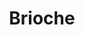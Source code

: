---
layout: recette
categories: [recettes]
hidden: true
lang: fr
sitemap: false
title: Brioche
type: boulangerie
withYeast: true
recettes:
  Standard:
    ingredients: 
      - nom: lait
        qte: 30
        unite: gr
      - nom: levure sèche 
        qte: 4
        unite: gr 
      - nom: oeufs
        qte: 3
      - nom: farine blanche
        qte: 250
        unite: gr
      - nom: sucre blanc
        qte: 30
        unite: gr
      - nom: sel
        qte: 6
        unite: gr 
      - nom: beurre
        qte: 130
        unite: gr
    etapes:
      - label: Pétrissage et Pointage (la veille - soir)
        details:
        - Couper le beurre en tout petits dés
        - Dans le récipient de la machine à pain, verser le mélange lait-levure
        - Ajouter les oeufs battus
        - Ajouter la farine
        - Ajouter le sel
        - Ajouter le sucre
        - Ajouter le beurre
        - Lancer le programme "pétrissage seulement"
        - Fleurer le plan de travail
        - Déverser le pâton sur le plan de travail
        - Dégazer
        - Réserver au frigo pour au moins 6h
      - label: Façonnage (le lendemain - matin)
        details:
        - Dégazer
        - Replier en son milieu sur la longueur. Répéter trois fois.
        - Laisser une détente de 5 minutes
        - Diviser en neuf pâtons de poids égal
        - Bouler chaque pâton
        - Beurrer le moule
        - Placer dans un moule
        - Laisser reposer 1 heure à 25°C
      - label: Cuisson
        details:
        - Badigeonner avec un jaune d'oeuf
        - Saupoudrer de sucre en grains
        - Cuire 25 minutes à 180°C
        - Cuire 15 min à 150°C
  Gâche:
    ingredients: 
      - nom: lait
        qte: 50
        unite: gr
      - nom: levure sèche 
        qte: 7
        unite: gr 
      - nom: farine blanche
        qte: 400
        unite: gr
      - nom: oeufs
        qte: 3
      - nom: crème fraîche
        qte: 100
        unite: gr
      - nom: sucre blanc
        qte: 100
        unite: gr
      - nom: sel
        qte: 3
        unite: gr 
      - nom: beurre
        qte: 125
        unite: gr
    etapes:
      - label: Poolish (la veille - soir)
        details:
        - Dans un saladier, verser 50 grammes de farine
        - Ajouter la levure sèche
        - Ajouter le lait à 30°C
        - Mélanger, couvrir et laisser à température ambiante pour la nuit (12h maximum)
      - label: Pétrissage et Pointage (le lendemain - matin)
        details:
        - Dans le récipient de la machine à pain, verser la poolish
        - Ajouter les oeufs battus
        - Ajouter la crème fraîche
        - Ajouter 350 grammes de farine
        - Ajouter le sucre
        - Ajouter le sel
        - Ajouter le beurre (coupé en dés)
        - Lancer le programme "pétrissage seulement" 
        - Déverser le pâton sur le plan de travail
        - Dégazer
        - Réserver au frigo jusqu'au lendemain matin (dégazer le soir)
      - label: Façonnage (le surlendemain - matin)
        details:
        - Dégazer
        - Replier en son milieu sur la longueur. Répéter trois fois.
        - Laisser une détente de 5 minutes
        - Diviser en trois pâtons de poids égal
        - Bouler chaque pâton
        - Laisser une détente de 5 minutes
        - Façonner chaque pâton en tresse un peu plus longue que le moule
        - Beurrer le moule
        - Tresser
        - Placer dans un moule à cake
        - Laisser reposer 1 heure à 25°C
      - label: Cuisson
        details:
        - Badigeonner avec un jaune d'oeuf
        - Cuire 50 minutes à 170°C
  Vendéenne:
    ingredients: 
      - nom: lait
        qte: 75
        unite: gr
      - nom: levure sèche 
        qte: 6
        unite: gr 
      - nom: oeufs
        qte: 2
      - nom: crème liquide
        qte: 20
        unite: gr
      - nom: vanille liquide
        qte: 2
        unite: gr
      - nom: eau de fleur d'oranger
        qte: 10
        unite: gr
      - nom: farine blanche
        qte: 300
        unite: gr
      - nom: sucre blanc
        qte: 50
        unite: gr
      - nom: sel
        qte: 5
        unite: gr 
      - nom: beurre
        qte: 60
        unite: gr
    etapes:
      - label: Pétrissage et Pointage (la veille - soir)
        details:
        - Couper le beurre en tout petits dés
        - Dans le récipient de la machine à pain, verser le mélange lait-levure
        - Ajouter les oeufs battus
        - Ajouter la crème liquide
        - Ajouter la vanille liquide
        - Ajouter l'eau de fleur d'oranger
        - Ajouter la farine
        - Ajouter le sel
        - Ajouter le sucre
        - Ajouter le beurre
        - Lancer le programme "pétrissage seulement"
        - Fleurer le plan de travail
        - Déverser le pâton sur le plan de travail
        - Dégazer
        - Réserver au frigo pour au moins 6h
      - label: Façonnage (le lendemain - matin)
        details:
        - Dégazer
        - Replier en son milieu sur la longueur. Répéter trois fois.
        - Laisser une détente de 5 minutes
        - Diviser en trois pâtons de poids égal
        - Bouler chaque pâton
        - Laisser une détente de 5 minutes
        - Façonner chaque pâton en tresse un peu plus longue que le moule
        - Beurrer le moule
        - Tresser
        - Placer dans un moule à cake
        - Laisser reposer 1 heure à 25°C
      - label: Cuisson
        details:
        - Badigeonner avec un jaune d'oeuf
        - Saupoudrer de sucre en grains
        - Cuire 25 minutes à 180°C
        - Cuire 15 min à 150°C
  Stollen:
    ingredients: 
      - nom: lait
        qte: 150
        unite: gr
      - nom: levure sèche 
        qte: 6
        unite: gr 
      - nom: oeufs
        qte: 2
      - nom: farine T55
        qte: 400
        unite: gr
      - nom: sucre blanc
        qte: 50
        unite: gr
      - nom: sel
        qte: 2
        unite: gr 
      - nom: beurre
        qte: 100
        unite: gr
      - nom: fruits secs
        qte: 150
        unite: gr
      - nom: noix
        qte: 125
        unite: gr
    etapes:
      - label: Pétrissage, Pointage et Façonnage
        details:
        - Couper le beurre en tout petits dés
        - Dans le récipient de la machine à pain, verser le mélange lait-levure
        - Ajouter les oeufs battus
        - Ajouter la farine
        - Ajouter le sel
        - Ajouter le sucre
        - Ajouter le beurre
        - Lancer le programme "pétrissage seulement"
        - Après 10 minutes, ajouter les fruits secs et les noix
        - Fleurer le plan de travail
        - Déverser le pâton sur le plan de travail
        - Replier le pâton sur lui même cinq fois 
        - Allonger le pâton un peu
        - Laisser reposer 1 heure à 25°C
      - label: Cuisson
        details:
        - Cuire 30 minutes à 180°C
        - Badigeonner de beurre fondu
        - Saupoudrer de sucre glace
---